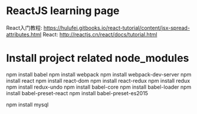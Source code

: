 # ReactJS learning page
React入门教程: https://hulufei.gitbooks.io/react-tutorial/content/jsx-spread-attributes.html 
React: http://reactjs.cn/react/docs/tutorial.html

# Install project related node_modules
npm install babel
npm install webpack
npm install webpack-dev-server
npm install react
npm install react-dom
npm install react-redux
npm install redux
npm install redux-undo
npm install babel-core
npm install babel-loader
npm install babel-preset-react
npm install babel-preset-es2015

npm install mysql